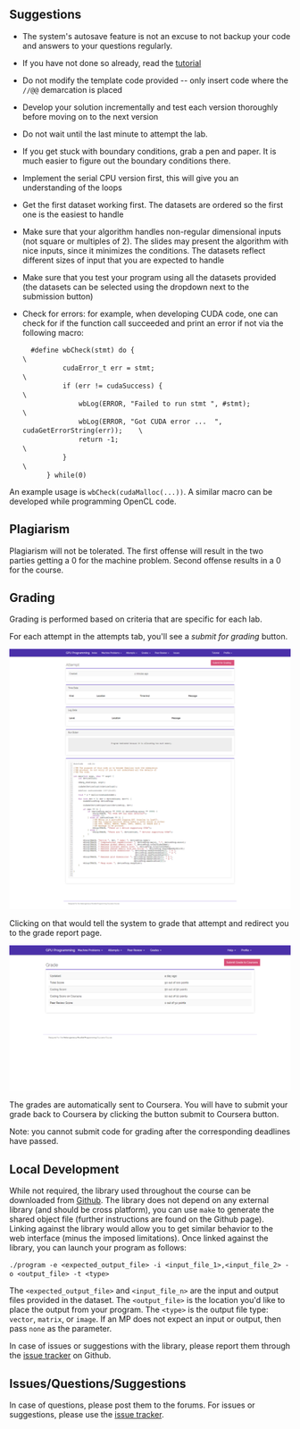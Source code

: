 
## Suggestions

* The system's autosave feature is not an excuse to not backup your code and answers to your questions regularly.

* If you have not done so already, read the [tutorial](help/description.markdown)

* Do not modify the template code provided -- only insert code where the `//@@` demarcation is placed

* Develop your solution incrementally and test each version thoroughly before moving on to the next version

* Do not wait until the last minute to attempt the lab.

* If you get stuck with boundary conditions, grab a pen and paper. It is much easier to figure out the boundary conditions there.

* Implement the serial CPU version first, this will give you an understanding of the loops

* Get the first dataset working first. The datasets are ordered so the first one is the easiest to handle

* Make sure that your algorithm handles non-regular dimensional inputs (not square or multiples of 2).
The slides may present the algorithm with nice inputs, since it minimizes the conditions.
The datasets reflect different sizes of input that you are expected to handle

* Make sure that you test your program using all the datasets provided (the datasets can be selected using the dropdown next to the submission button)

* Check for errors: for example, when developing CUDA code, one can check for if the function call succeeded and print an error if not via the following macro:

        #define wbCheck(stmt) do {                                                    \
                cudaError_t err = stmt;                                               \
                if (err != cudaSuccess) {                                             \
                    wbLog(ERROR, "Failed to run stmt ", #stmt);                       \
                    wbLog(ERROR, "Got CUDA error ...  ", cudaGetErrorString(err));    \
                    return -1;                                                        \
                }                                                                     \
            } while(0)


An example usage is `wbCheck(cudaMalloc(...))`. A similar macro can be
developed while programming OpenCL code.

## Plagiarism

Plagiarism will not be tolerated.
The first offense will result in the two parties getting a 0 for the machine problem.
Second offense results in a 0 for the course.

## Grading

Grading is performed based on criteria that are specific for each lab.

<!--
You will be graded not only on the code, but also on peer reviewing other people.
-->

For each attempt in the attempts tab, you'll see a *submit for grading* button.

![Attempt](help/imgs/attempt.png "thumbnail")

Clicking on that would tell the system to grade that attempt and redirect you to the grade report page.


![Grade](help/imgs/grade.png "thumbnail")

The grades are automatically sent to Coursera.
You will have to submit your grade back to Coursera by clicking the button submit to Coursera button.

Note: you cannot submit code for grading after the corresponding deadlines have passed.


## Local Development

While not required, the library used throughout the course can be
downloaded from [Github](https://github.com/abduld/libwb). The library
does not depend on any external library (and should be cross platform),
you can use `make` to generate the shared object file (further
instructions are found on the Github page). Linking against the library
would allow you to get similar behavior to the web interface (minus the
imposed limitations). Once linked against the library, you can launch
your program as follows:

    ./program -e <expected_output_file> -i <input_file_1>,<input_file_2> -o <output_file> -t <type>

The `<expected_output_file>` and `<input_file_n>` are the input and output
files provided in the dataset. The `<output_file>` is the location you'd
like to place the output from your program. The `<type>` is the output
file type: `vector`, `matrix`, or `image`. If an MP does not expect an
input or output, then pass `none` as the parameter.

In case of issues or suggestions with the library, please report them
through the [issue tracker](https://github.com/abduld/libwb/issues) on Github.


## Issues/Questions/Suggestions

In case of questions, please post them to the forums.
For issues or suggestions, please use the [issue tracker](https://github.com/abduld/libwb/issues).
